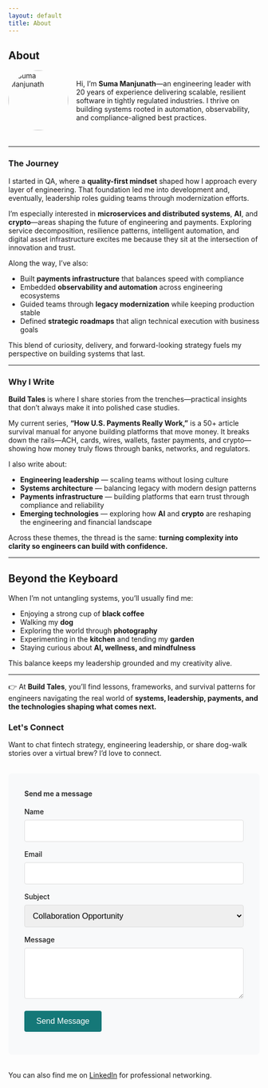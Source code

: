 ```yaml
---
layout: default
title: About
---
```

## About

<div style="display: flex; align-items: center; gap: 1rem; margin-bottom: 2rem;">
  <img src="{{ '/assets/images/ghibli-avatar.png' | relative_url }}" alt="Suma Manjunath" 
       width="120" height="120" style="border-radius: 50%; object-fit: cover;">
  <div>
    <p>Hi, I’m <strong>Suma Manjunath</strong>—an engineering leader with 20 years of experience delivering scalable, resilient software in tightly regulated industries. I thrive on building systems rooted in automation, observability, and compliance-aligned best practices.</p>
  </div>
</div>

---

### The Journey

I started in QA, where a **quality-first mindset** shaped how I approach every layer of engineering. That foundation led me into development and, eventually, leadership roles guiding teams through modernization efforts.

I’m especially interested in **microservices and distributed systems**, **AI**, and **crypto**—areas shaping the future of engineering and payments. Exploring service decomposition, resilience patterns, intelligent automation, and digital asset infrastructure excites me because they sit at the intersection of innovation and trust.

Along the way, I’ve also:
- Built **payments infrastructure** that balances speed with compliance
- Embedded **observability and automation** across engineering ecosystems
- Guided teams through **legacy modernization** while keeping production stable
- Defined **strategic roadmaps** that align technical execution with business goals

This blend of curiosity, delivery, and forward-looking strategy fuels my perspective on building systems that last.

---

### Why I Write

**Build Tales** is where I share stories from the trenches—practical insights that don’t always make it into polished case studies.

My current series, **“How U.S. Payments Really Work,”** is a 50+ article survival manual for anyone building platforms that move money. It breaks down the rails—ACH, cards, wires, wallets, faster payments, and crypto—showing how money truly flows through banks, networks, and regulators.

I also write about:
- **Engineering leadership** — scaling teams without losing culture
- **Systems architecture** — balancing legacy with modern design patterns
- **Payments infrastructure** — building platforms that earn trust through compliance and reliability
- **Emerging technologies** — exploring how **AI** and **crypto** are reshaping the engineering and financial landscape

Across these themes, the thread is the same: **turning complexity into clarity so engineers can build with confidence.**

---

## Beyond the Keyboard
When I’m not untangling systems, you’ll usually find me:
- Enjoying a strong cup of **black coffee**
- Walking my **dog**
- Exploring the world through **photography**
- Experimenting in the **kitchen** and tending my **garden**
- Staying curious about **AI, wellness, and mindfulness**

This balance keeps my leadership grounded and my creativity alive.

---

👉 At **Build Tales**, you’ll find lessons, frameworks, and survival patterns for engineers navigating the real world of **systems, leadership, payments, and the technologies shaping what comes next.**


### Let's Connect

Want to chat fintech strategy, engineering leadership, or share dog-walk stories over a virtual brew? I’d love to connect.

<div id="contact-form" style="background: #f8f9fa; padding: 2rem; border-radius: 8px; margin: 2rem 0;">
  <h4 style="margin-top: 0; color: #333;">Send me a message</h4>
  <form action="https://formspree.io/f/xblkbevy" method="POST" style="max-width: 500px;">
    <div style="margin-bottom: 1rem;">
      <label for="name" style="display: block; margin-bottom: 0.5rem; font-weight: 500;">Name</label>
      <input type="text" name="name" id="name" required style="width: 100%; padding: 0.75rem; border: 1px solid #ddd; border-radius: 4px; font-size: 1rem;">
    </div>
    <div style="margin-bottom: 1rem;">
      <label for="email" style="display: block; margin-bottom: 0.5rem; font-weight: 500;">Email</label>
      <input type="email" name="email" id="email" required style="width: 100%; padding: 0.75rem; border: 1px solid #ddd; border-radius: 4px; font-size: 1rem;">
    </div>
    <div style="margin-bottom: 1rem;">
      <label for="subject" style="display: block; margin-bottom: 0.5rem; font-weight: 500;">Subject</label>
      <select name="subject" id="subject" style="width: 100%; padding: 0.75rem; border: 1px solid #ddd; border-radius: 4px; font-size: 1rem;">
        <option value="Collaboration">Collaboration Opportunity</option>
        <option value="Fintech Discussion">Fintech/Payments Discussion</option>
        <option value="Engineering Leadership">Engineering Leadership</option>
        <option value="Speaking">Speaking Opportunity</option>
        <option value="General">General Inquiry</option>
      </select>
    </div>
    <div style="margin-bottom: 1.5rem;">
      <label for="message" style="display: block; margin-bottom: 0.5rem; font-weight: 500;">Message</label>
      <textarea name="message" id="message" rows="4" required style="width: 100%; padding: 0.75rem; border: 1px solid #ddd; border-radius: 4px; font-size: 1rem; resize: vertical;"></textarea>
    </div>
    <button type="submit" class="g-recaptcha" data-sitekey="6Le2g6crAAAAABrTyFxjbc5sCYhgnUs0Nnxuicwf" data-callback="onSubmit" data-action="submit" style="background: #157878; color: white; padding: 0.75rem 1.5rem; border: none; border-radius: 4px; font-size: 1rem; cursor: pointer; font-weight: 500;">Send Message</button>
  </form>
</div>

You can also find me on [LinkedIn](https://linkedin.com/in/sumamanjunath) for professional networking.
